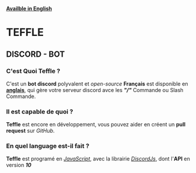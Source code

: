 **[Availble in English](en.md)**

# TEFFLE

## DISCORD - BOT

### C'est Quoi Teffle ?

C'est un **bot discord** polyvalent et *open-source* **Français** est disponible en **[anglais](en.md)**, qui gère votre serveur discord avce les ***"/"*** Commande ou Slash Commande.

### Il est capable de quoi ?

**Teffle** est encore en développement, vous pouvez aider en créent un **pull request** sur *GitHub*.

### En quel language est-il fait ?

**Teffle** est programé en *[JavaScript](https://www.google.com/?s=javasript)*, avec la librairie *[DiscordJs](https:///www.discordjs.guide)*, dont l'**API** en version ***10***
